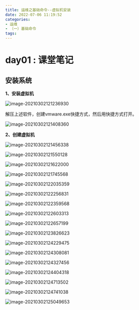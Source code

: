 ```yaml
---
title: 运维之基础命令--虚拟机安装
date: 2022-07-06 11:19:52
categories:
- 运维
- （一）基础命令
tags:
---
```


# day01 : 课堂笔记

## 安装系统

**1、安装虚拟机**

![image-20210302121236930](.\assets\image-20210302121236930.png)

解压上述软件，创建vmware.exe快捷方式，然后用快捷方式打开。

![image-20210302121408360](.\assets\image-20210302121408360.png)

**2、创建虚拟机**

![image-20210302121456338](.\assets\image-20210302121456338.png)

![image-20210302121550128](.\assets\image-20210302121550128.png)

![image-20210302121622000](.\assets\image-20210302121622000.png)

![image-20210302121745568](.\assets\image-20210302121745568.png)

![image-20210302122035359](.\assets\image-20210302122035359.png)

![image-20210302122256831](.\assets\image-20210302122256831.png)

![image-20210302122359568](.\assets\image-20210302122359568.png)

![image-20210302122603313](.\assets\image-20210302122603313.png)

![image-20210302122657199](.\assets\image-20210302122657199.png)

![image-20210302123826623](.\assets\image-20210302123826623.png)

![image-20210302124229475](.\assets\image-20210302124229475.png)

![image-20210302124308081](.\assets\image-20210302124308081.png)

![image-20210302124327456](.\assets\image-20210302124327456.png)

![image-20210302124404318](.\assets\image-20210302124404318.png)

![image-20210302124713502](.\assets\image-20210302124713502.png)

![image-20210302124741038](.\assets\image-20210302124741038.png)

![image-20210302125049653](.\assets\image-20210302125049653.png)

